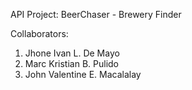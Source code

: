 API Project: BeerChaser - Brewery Finder

Collaborators:
1. Jhone Ivan L. De Mayo
2. Marc Kristian B. Pulido
3. John Valentine E. Macalalay
